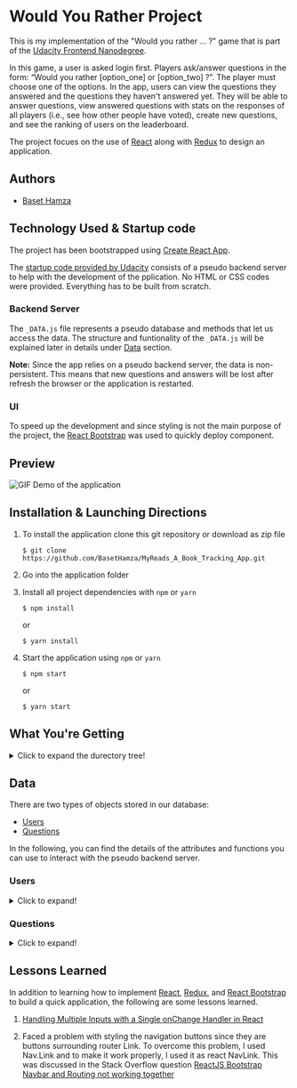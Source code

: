 # Would You Rather Project

This is my implementation of the "Would you rather ... ?" game that is part of the [Udacity Frontend Nanodegree](https://www.udacity.com/course/front-end-web-developer-nanodegree--nd0011).

In this game, a user is asked login first. Players ask/answer questions in the form: “Would you rather [option_one] or [option_two] ?”. The player must choose one of the options. In the app, users can view the questions they answered and the questions they haven't answered yet. They will be able to answer questions, view answered questions with stats on the responses of all players (i.e., see how other people have voted), create new questions, and see the ranking of users on the leaderboard.

The project focues on the use of [React](https://reactjs.org/) along with [Redux](https://redux.js.org/) to design an application.

## Authors

- [Baset Hamza](https://github.com/BasetHamza)

## Technology Used & Startup code

The project has been bootstrapped using [Create React App](https://github.com/facebook/create-react-app).

The [startup code provided by Udacity](https://github.com/udacity/reactnd-project-would-you-rather-starter) consists of a pseudo backend server to help with the development of the pplication. No HTML or CSS codes were provided. Everything has to be built from scratch.

### Backend Server

The `_DATA.js` file represents a pseudo database and methods that let us access the data. The structure and funtionality of the `_DATA.js` will be explained later in details under [Data](#Data) section.

**Note:** Since the app relies on a pseudo backend server, the data is non-persistent. This means that new questions and answers will be lost after refresh the browser or the application is restarted.

### UI

To speed up the development and since styling is not the main purpose of the project, the [React Bootstrap](https://react-bootstrap.github.io/) was used to quickly deploy component.

## Preview

![GIF Demo of the application](/src/assets/screenshots/demo.gif)

## Installation & Launching Directions

1. To install the application clone this git repository or download as zip file
   ```
   $ git clone https://github.com/BasetHamza/MyReads_A_Book_Tracking_App.git
   ```
2. Go into the application folder

3. Install all project dependencies with `npm` or `yarn`

   `$ npm install`

   or

   `$ yarn install`

4. Start the application using `npm` or `yarn`

   `$ npm start`

   or

   `$ yarn start`

## What You're Getting

<details>
  <summary>Click to expand the durectory tree!</summary>
  
   ```bash
   ├── README.md - This file.
   ├── package.json # npm package manager file. It's unlikely that you'll need to modify this.
   └── src
      ├── App.css # Styles for your app. Feel free to customize this as you desire.
      ├── App.js # This is the root of your app. Contains static HTML right now.
      ├── App.test.js # Used for testing. Provided with Create React App. Testing is encouraged, but not required.
      ├── utils
      │   ├── api.js # A JavaScript API for the provided Udacity backend.
      │   ├── _DATA.js # file represents a fake database and methods that let you access the data.
      ├── actions
      │   ├── authedUser.js
      │   ├── questions.js
      │   ├── shared.js
      │   ├── users.js
      ├── components # A folder that contains all the React components used in this project
      │   ├── App.js
      │   ├── LeaderBoard.js
      │   ├── LeaderBoardUserCard.js
      │   ├── Login.js
      │   ├── NavigationBar.js
      │   ├── NewQuestion.js
      │   ├── Question.js
      │   ├── QuestionAnswered.js
      │   ├── QuestionUnanswered.js
      │   ├── QuestionCard.js
      │   ├── QuestionList.js
      ├── middleware # A folder that contains all the middlewares developed for this project
      │   ├── index.js
      │   ├── logger.js
      ├── pages (i.e., views) # A folder that contains all the pages (views)
      │   ├── HomePage.js
      │   ├── LeaderBoardPage.js
      │   ├── LoginPage.js
      │   ├── NewQUestionPage.js
      │   ├── NotFound.js
      │   ├── QuestionPage.js
      ├── reducers  # A folder that contains all the middlewares developed for this project
      │   ├── authedUser.js
      │   ├── index.js
      │   ├── question.js
      │   ├── users.js
      ├── utils  # A folder that contains all helping files
      │   ├── _DATA_.js
      │   ├── api.js
      │   ├── ProtectedRoute.js
      └── index.js # You should not need to modify this file. It is used for DOM rendering only.
   ```
</details>

## Data

There are two types of objects stored in our database:

- [Users](#Users)
- [Questions](#Questions)

In the following, you can find the details of the attributes and functions you can use to interact with the pseudo backend server.

### Users

<details>
  <summary>Click to expand!</summary>

Users include:

| Attribute | Type   | Description                                                                                                                                                                                                    |
| --------- | ------ | -------------------------------------------------------------------------------------------------------------------------------------------------------------------------------------------------------------- |
| id        | String | The user’s unique identifier                                                                                                                                                                                   |
| name      | String | The user’s first name and last name                                                                                                                                                                            |
| avatarURL | String | The path to the image file                                                                                                                                                                                     |
| questions | Array  | A list of ids of the polling questions this user created                                                                                                                                                       |
| answers   | Object | The object's keys are the ids of each question this user answered. The value of each key is the answer the user selected. It can be either `'optionOne'` or `'optionTwo'` since each question has two options. |

</details>

### Questions

<details>
  <summary>Click to expand!</summary>

Questions include:

| Attribute | Type   | Description                            |
| --------- | ------ | -------------------------------------- |
| id        | String | The question’s unique identifier       |
| author    | String | The author’s unique identifier         |
| timestamp | String | The time when the question was created |
| optionOne | Object | The first voting option                |
| optionTwo | Object | The second voting option               |

### Voting Options

Voting options are attached to questions. They include:

| Attribute | Type   | Description                                                        |
| --------- | ------ | ------------------------------------------------------------------ |
| votes     | Array  | A list that contains the id of each user who voted for that option |
| text      | String | The text of the option                                             |

Your code will talk to the database via 4 methods:

- `_getUsers()`
- `_getQuestions()`
- `_saveQuestion(question)`
- `_saveQuestionAnswer(object)`

1. `_getUsers()` Method

_Description_: Get all of the existing users from the database.
_Return Value_: Object where the key is the user’s id and the value is the user object.

2. `_getQuestions()` Method

_Description_: Get all of the existing questions from the database.
_Return Value_: Object where the key is the question’s id and the value is the question object.

3. `_saveQuestion(question)` Method

_Description_: Save the polling question in the database.
_Parameters_: Object that includes the following properties: `author`, `optionOneText`, and `optionTwoText`. More details about these properties:

| Attribute     | Type   | Description                                |
| ------------- | ------ | ------------------------------------------ |
| author        | String | The id of the user who posted the question |
| optionOneText | String | The text of the first option               |
| optionTwoText | String | The text of the second option              |

_Return Value_: An object that has the following properties: `id`, `author`, `optionOne`, `optionTwo`, `timestamp`. More details about these properties:

| Attribute | Type   | Description                                                                                                                  |
| --------- | ------ | ---------------------------------------------------------------------------------------------------------------------------- |
| id        | String | The id of the question that was posted                                                                                       |
| author    | String | The id of the user who posted the question                                                                                   |
| optionOne | Object | The object has a text property and a votes property, which stores an array of the ids of the users who voted for that option |
| optionTwo | Object | The object has a text property and a votes property, which stores an array of the ids of the users who voted for that option |
| timestamp | String | The time when the question was created                                                                                       |

4. `_saveQuestionAnswer(object)` Method

_Description_: Save the answer to a particular polling question in the database.
_Parameters_: Object that contains the following properties: `authedUser`, `qid`, and `answer`. More details about these properties:

| Attribute  | Type   | Description                                                                             |
| ---------- | ------ | --------------------------------------------------------------------------------------- |
| authedUser | String | The id of the user who answered the question                                            |
| qid        | String | The id of the question that was answered                                                |
| answer     | String | The option the user selected. The value should be either `"optionOne"` or `"optionTwo"` |

</details>

## Lessons Learned

In addition to learning how to implement [React](https://reactjs.org/), [Redux](https://redux.js.org/), and [React Bootstrap](https://react-bootstrap.github.io/) to build a quick application, the following are some lessons learned.

1. [Handling Multiple Inputs with a Single onChange Handler in React](https://www.pluralsight.com/guides/handling-multiple-inputs-with-single-onchange-handler-react)

2. Faced a problem with styling the navigation buttons since they are buttons surrounding router Link. To overcome this problem, I used Nav.Link and to make it work properly, I used it as react NavLink. This was discussed in the Stack Overflow question [ReactJS Bootstrap Navbar and Routing not working together](https://stackoverflow.com/questions/54843302/reactjs-bootstrap-navbar-and-routing-not-working-together)
